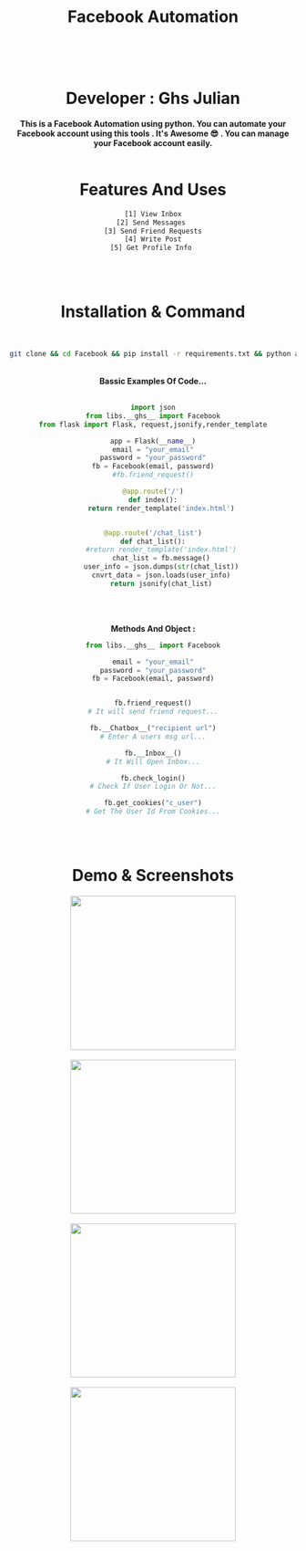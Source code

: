 <center>
<h1> Facebook Automation</h1><br><br><br>
<h1>Developer : Ghs Julian</h1>

<strong>
  This is a Facebook Automation using python. You can automate your Facebook
  account using this tools . It's Awesome 😎 . You can manage your Facebook
  account easily.
</strong>
<br><br>
<h1> Features And Uses</h1>


```html
[1] View Inbox
[2] Send Messages 
[3] Send Friend Requests
[4] Write Post
[5] Get Profile Info 
```

<br><br>
<h1> Installation & Command</h1>
<br>

```bash
git clone && cd Facebook && pip install -r requirements.txt && python app.py
```

<br>
<strong> Bassic Examples Of Code...</strong><br><br>

```python
import json
from libs.__ghs__ import Facebook
from flask import Flask, request,jsonify,render_template

app = Flask(__name__)
email = "your_email"
password = "your_password"
fb = Facebook(email, password)
#fb.friend_request()

@app.route('/')
def index():
    return render_template('index.html')


@app.route('/chat_list')
def chat_list():
    #return render_template('index.html')
    chat_list = fb.message()
    user_info = json.dumps(str(chat_list))
    cnvrt_data = json.loads(user_info)
    return jsonify(chat_list)


```

<br><br>

<strong> Methods And Object : </strong>

```python
from libs.__ghs__ import Facebook

email = "your_email"
password = "your_password"
fb = Facebook(email, password)


fb.friend_request()
# It will send friend request...

fb.__Chatbox__("recipient url")
# Enter A users msg url...

fb.__Inbox__()
# It Will Open Inbox...

fb.check_login()
# Check If User Login Or Not...

fb.get_cookies("c_user")
# Get The User Id From Cookies...

````




<br><br>
<h1>Demo & Screenshots</h1>

<img src="ss/S1.png" width="290" height="270"><br><br>
<img src="ss/S2.png" width="290" height="270"><br><br>
<img src="ss/S3.png" width="290" height="270"><br><br>
<img src="ss/S4.png" width="290" height="270">
</center>